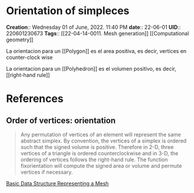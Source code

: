 # Orientation of simpleces

**Creation**::  Wednesday 01 of June, 2022.  11:40 PM
**date**:: 22-06-01
**UID**:: 220601230673
**Tags**:: [[22-04-14-0011. Mesh generation]] [[Computational geometry]]

La orientacion para un [[Polygon]] es el area positiva, es decir, vertices en counter-clock wise

La orientacion para un [[Polyhedron]] es el volumen positivo, es decir, [[right-hand rule]]

# References
## Order of vertices: orientation

> Any permutation of vertices of an element will represent the same abstract simplex. By convention, the vertices of a simplex is ordered such that the signed volume is positive. Therefore in 2-D, three vertices of a triangle is ordered counterclockwise and in 3-D, the ordering of vertices follows the right-hand rule. The function fixorientation will compute the signed area or volume and permute vertices if necessary.

[Basic Data Structure Representing a Mesh](https://www.math.uci.edu/~chenlong/iFEM/doc/html/meshbasicdoc.html)